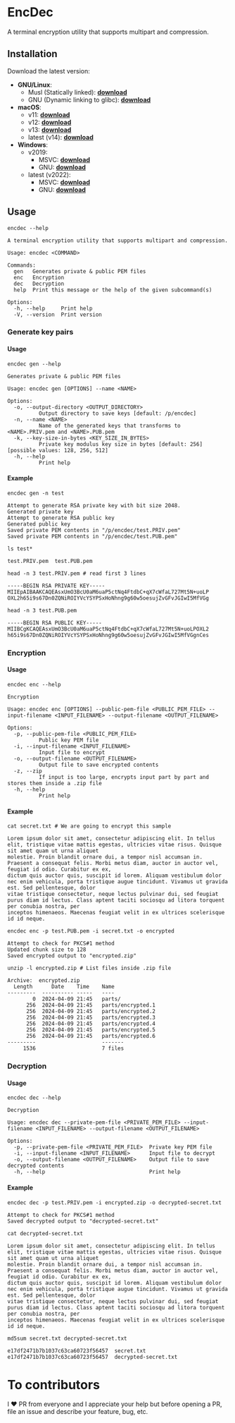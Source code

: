# EncDec
A terminal encryption utility that supports multipart and compression.

## Installation
Download the latest version:
* **GNU/Linux**:
    * Musl (Statically linked):       [**download**](https://github.com/pouriya/encdec/releases/download/latest/encdec-latest-x86_64-unknown-linux-musl-ubuntu-latest)
    * GNU (Dynamic linking to glibc): [**download**](https://github.com/pouriya/encdec/releases/download/latest/encdec-latest-x86_64-unknown-linux-gnu-ubuntu-latest)
* **macOS**:
    * v11: [**download**](https://github.com/pouriya/encdec/releases/download/latest/encdec-latest-x86_64-apple-darwin-macos-11)
    * v12: [**download**](https://github.com/pouriya/encdec/releases/download/latest/encdec-latest-x86_64-apple-darwin-macos-12)
    * v13: [**download**](https://github.com/pouriya/encdec/releases/download/latest/encdec-latest-x86_64-apple-darwin-macos-13)
    * latest (v14): [**download**](https://github.com/pouriya/encdec/releases/download/latest/encdec-latest-x86_64-apple-darwin-macos-latest)
* **Windows**:
    * v2019:
        * MSVC: [**download**](https://github.com/pouriya/encdec/releases/download/latest/encdec-latest-x86_64-pc-windows-msvc-windows-2019.exe)
        * GNU:  [**download**](https://github.com/pouriya/encdec/releases/download/latest/encdec-latest-x86_64-pc-windows-gnu-windows-2019.exe)
    * latest (v2022):
      * MSVC: [**download**](https://github.com/pouriya/encdec/releases/download/latest/encdec-latest-x86_64-pc-windows-msvc-windows-latest.exe)
      * GNU:  [**download**](https://github.com/pouriya/encdec/releases/download/latest/encdec-latest-x86_64-pc-windows-gnu-windows-latest.exe)

## Usage
```shell
encdec --help
```
```text
A terminal encryption utility that supports multipart and compression.

Usage: encdec <COMMAND>

Commands:
  gen   Generates private & public PEM files
  enc   Encryption
  dec   Decryption
  help  Print this message or the help of the given subcommand(s)

Options:
  -h, --help     Print help
  -V, --version  Print version
```

### Generate key pairs
#### Usage
```shell
encdec gen --help
```
```text
Generates private & public PEM files

Usage: encdec gen [OPTIONS] --name <NAME>

Options:
  -o, --output-directory <OUTPUT_DIRECTORY>
          Output directory to save keys [default: /p/encdec]
  -n, --name <NAME>
          Name of the generated keys that transforms to <NAME>.PRIV.pem and <NAME>.PUB.pem
  -k, --key-size-in-bytes <KEY_SIZE_IN_BYTES>
          Private key modulus key size in bytes [default: 256] [possible values: 128, 256, 512]
  -h, --help
          Print help
```
#### Example
```shell
encdec gen -n test
```
```text
Attempt to generate RSA private key with bit size 2048.
Generated private key
Attempt to generate RSA public key
Generated public key
Saved private PEM contents in "/p/encdec/test.PRIV.pem"
Saved private PEM contents in "/p/encdec/test.PUB.pem"
```
```shell
ls test*
```
```text
test.PRIV.pem  test.PUB.pem
```
```shell
head -n 3 test.PRIV.pem # read first 3 lines
```
```text
-----BEGIN RSA PRIVATE KEY-----
MIIEpAIBAAKCAQEAsxUmO3BcU0aM6uaP5ctNq4FtdbC+qX7cWfaL727Mt5N+uoLP
OXL2h65i9s67Dn0ZQNiROIYVcYSYPSxHoNhng9g60w5oesujZvGFvJGIwI5MfVGg
```
```shell
head -n 3 test.PUB.pem
```
```text
-----BEGIN RSA PUBLIC KEY-----
MIIBCgKCAQEAsxUmO3BcU0aM6uaP5ctNq4FtdbC+qX7cWfaL727Mt5N+uoLPOXL2
h65i9s67Dn0ZQNiROIYVcYSYPSxHoNhng9g60w5oesujZvGFvJGIwI5MfVGgnCes
```

### Encryption
#### Usage
```shell
encdec enc --help
```
```text
Encryption

Usage: encdec enc [OPTIONS] --public-pem-file <PUBLIC_PEM_FILE> --input-filename <INPUT_FILENAME> --output-filename <OUTPUT_FILENAME>

Options:
  -p, --public-pem-file <PUBLIC_PEM_FILE>
          Public key PEM file
  -i, --input-filename <INPUT_FILENAME>
          Input file to encrypt
  -o, --output-filename <OUTPUT_FILENAME>
          Output file to save encrypted contents
  -z, --zip
          If input is too large, encrypts input part by part and stores them inside a .zip file
  -h, --help
          Print help
```
#### Example
```shell
cat secret.txt # We are going to encrypt this sample
```
```text
Lorem ipsum dolor sit amet, consectetur adipiscing elit. In tellus elit, tristique vitae mattis egestas, ultricies vitae risus. Quisque sit amet quam ut urna aliquet
molestie. Proin blandit ornare dui, a tempor nisl accumsan in. Praesent a consequat felis. Morbi metus diam, auctor in auctor vel, feugiat id odio. Curabitur ex ex,
dictum quis auctor quis, suscipit id lorem. Aliquam vestibulum dolor nec enim vehicula, porta tristique augue tincidunt. Vivamus ut gravida est. Sed pellentesque, dolor
vitae tristique consectetur, neque lectus pulvinar dui, sed feugiat purus diam id lectus. Class aptent taciti sociosqu ad litora torquent per conubia nostra, per
inceptos himenaeos. Maecenas feugiat velit in ex ultrices scelerisque id id neque.
```
```shell
encdec enc -p test.PUB.pem -i secret.txt -o encrypted
```
```text
Attempt to check for PKCS#1 method
Updated chunk size to 128
Saved encrypted output to "encrypted.zip"
```
```shell
unzip -l encrypted.zip # List files inside .zip file
```
```text
Archive:  encrypted.zip
  Length      Date    Time    Name
---------  ---------- -----   ----
        0  2024-04-09 21:45   parts/
      256  2024-04-09 21:45   parts/encrypted.1
      256  2024-04-09 21:45   parts/encrypted.2
      256  2024-04-09 21:45   parts/encrypted.3
      256  2024-04-09 21:45   parts/encrypted.4
      256  2024-04-09 21:45   parts/encrypted.5
      256  2024-04-09 21:45   parts/encrypted.6
---------                     -------
     1536                     7 files
```

### Decryption
#### Usage
```shell
encdec dec --help
```
```text
Decryption

Usage: encdec dec --private-pem-file <PRIVATE_PEM_FILE> --input-filename <INPUT_FILENAME> --output-filename <OUTPUT_FILENAME>

Options:
  -p, --private-pem-file <PRIVATE_PEM_FILE>  Private key PEM file
  -i, --input-filename <INPUT_FILENAME>      Input file to decrypt
  -o, --output-filename <OUTPUT_FILENAME>    Output file to save decrypted contents
  -h, --help                                 Print help
```
#### Example
```shell
encdec dec -p test.PRIV.pem -i encrypted.zip -o decrypted-secret.txt
```
```text
Attempt to check for PKCS#1 method
Saved decrypted output to "decrypted-secret.txt"
```
```shell
cat decrypted-secret.txt
```
```text
Lorem ipsum dolor sit amet, consectetur adipiscing elit. In tellus elit, tristique vitae mattis egestas, ultricies vitae risus. Quisque sit amet quam ut urna aliquet
molestie. Proin blandit ornare dui, a tempor nisl accumsan in. Praesent a consequat felis. Morbi metus diam, auctor in auctor vel, feugiat id odio. Curabitur ex ex,
dictum quis auctor quis, suscipit id lorem. Aliquam vestibulum dolor nec enim vehicula, porta tristique augue tincidunt. Vivamus ut gravida est. Sed pellentesque, dolor
vitae tristique consectetur, neque lectus pulvinar dui, sed feugiat purus diam id lectus. Class aptent taciti sociosqu ad litora torquent per conubia nostra, per
inceptos himenaeos. Maecenas feugiat velit in ex ultrices scelerisque id id neque.
```
```shell
md5sum secret.txt decrypted-secret.txt 
```
```text
e17df2471b7b1037c63ca60723f56457  secret.txt
e17df2471b7b1037c63ca60723f56457  decrypted-secret.txt
```


# To contributors
I ❤️ PR from everyone and I appreciate your help but before opening a PR, file an issue and describe your feature, bug, etc.
